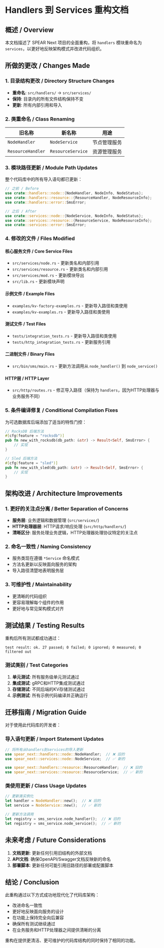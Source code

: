 # Handlers 到 Services 重构文档

## 概述 / Overview

本文档描述了 SPEAR Next 项目的全面重构，将 `handlers` 模块重命名为 `services`，以更好地反映架构模式并改进代码组织。

## 所做的更改 / Changes Made

### 1. 目录结构更改 / Directory Structure Changes

- **重命名**: `src/handlers/` → `src/services/`
- **保持**: 目录内的所有文件结构保持不变
- **更新**: 所有内部引用和导入

### 2. 类重命名 / Class Renaming

| 旧名称 | 新名称 | 用途 |
|--------|--------|------|
| `NodeHandler` | `NodeService` | 节点管理服务 |
| `ResourceHandler` | `ResourceService` | 资源管理服务 |

### 3. 模块路径更新 / Module Path Updates

整个代码库中的所有导入语句都已更新：

```rust
// 之前 / Before
use crate::handlers::node::{NodeHandler, NodeInfo, NodeStatus};
use crate::handlers::resource::{ResourceHandler, NodeResourceInfo};
use crate::handlers::error::SmsError;

// 之后 / After
use crate::services::node::{NodeService, NodeInfo, NodeStatus};
use crate::services::resource::{ResourceService, NodeResourceInfo};
use crate::services::error::SmsError;
```

### 4. 修改的文件 / Files Modified

#### 核心服务文件 / Core Service Files
- `src/services/node.rs` - 更新类名和内部引用
- `src/services/resource.rs` - 更新类名和内部引用
- `src/services/mod.rs` - 更新模块导出
- `src/lib.rs` - 更新模块声明

#### 示例文件 / Example Files
- `examples/kv-factory-examples.rs` - 更新导入路径和类使用
- `examples/kv-examples.rs` - 更新导入路径和类使用

#### 测试文件 / Test Files
- `tests/integration_tests.rs` - 更新导入路径和类使用
- `tests/http_integration_tests.rs` - 更新服务引用

#### 二进制文件 / Binary Files
- `src/bin/sms/main.rs` - 更新方法调用从 `node_handler()` 到 `node_service()`

#### HTTP层 / HTTP Layer
- `src/http/routes.rs` - 修正导入路径（保持为 `handlers`，因为HTTP处理器与业务服务不同）

### 5. 条件编译修复 / Conditional Compilation Fixes

为可选数据库后端添加了适当的特性门控：

```rust
// RocksDB 后端方法
#[cfg(feature = "rocksdb")]
pub fn new_with_rocksdb(db_path: &str) -> Result<Self, SmsError> {
    // 实现
}

// Sled 后端方法
#[cfg(feature = "sled")]
pub fn new_with_sled(db_path: &str) -> Result<Self, SmsError> {
    // 实现
}
```

## 架构改进 / Architecture Improvements

### 1. 更好的关注点分离 / Better Separation of Concerns

- **服务层**: 业务逻辑和数据管理 (`src/services/`)
- **HTTP处理器层**: HTTP请求/响应处理 (`src/http/handlers/`)
- **清晰区分**: 服务处理业务逻辑，HTTP处理器处理协议特定的关注点

### 2. 命名一致性 / Naming Consistency

- 服务类现在遵循 `*Service` 命名模式
- 方法名更新以反映面向服务的架构
- 导入路径清楚地表明服务层

### 3. 可维护性 / Maintainability

- 更清晰的代码组织
- 更容易理解每个组件的作用
- 更好地与常见架构模式对齐

## 测试结果 / Testing Results

重构后所有测试都成功通过：

```
test result: ok. 27 passed; 0 failed; 0 ignored; 0 measured; 0 filtered out
```

### 测试类别 / Test Categories

1. **单元测试**: 所有服务级单元测试通过
2. **集成测试**: gRPC和HTTP集成测试通过
3. **存储测试**: 不同后端的KV存储测试通过
4. **示例测试**: 所有示例代码编译并正确运行

## 迁移指南 / Migration Guide

对于使用此代码库的开发者：

### 导入语句更新 / Import Statement Updates

```rust
// 将所有从handlers到services的导入更新
use spear_next::handlers::node::NodeHandler;  // ❌ 旧的
use spear_next::services::node::NodeService;  // ✅ 新的

use spear_next::handlers::resource::ResourceHandler;  // ❌ 旧的
use spear_next::services::resource::ResourceService;  // ✅ 新的
```

### 类使用更新 / Class Usage Updates

```rust
// 更新类实例化
let handler = NodeHandler::new();  // ❌ 旧的
let service = NodeService::new();  // ✅ 新的

// 更新方法调用
let registry = sms_service.node_handler();  // ❌ 旧的
let registry = sms_service.node_service();  // ✅ 新的
```

## 未来考虑 / Future Considerations

1. **文档更新**: 更新任何引用旧结构的外部文档
2. **API文档**: 确保OpenAPI/Swagger文档反映新的命名
3. **部署脚本**: 更新任何可能引用旧路径的部署或配置脚本

## 结论 / Conclusion

此重构通过以下方式成功地现代化了代码库架构：
- 改进命名一致性
- 更好地反映面向服务的设计
- 在功能上保持完全向后兼容
- 确保所有测试继续通过
- 在业务服务和HTTP处理器之间提供清晰的分离

重构在提供更清洁、更可维护的代码库结构的同时保持了相同的功能。